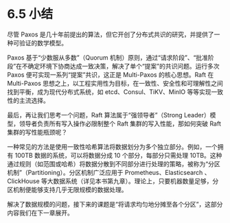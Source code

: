 # 6.5 小结

尽管 Paxos 是几十年前提出的算法，但它开创了分布式共识的研究，并提供了一种可验证的数学模型。

Paxos 基于“少数服从多数”（Quorum 机制）原则，通过“请求阶段”、“批准阶段”在不确定环境下协商达成一致决策，解决了单个“提案”的共识问题。运行多次 Paxos 便可实现一系列“提案”共识，这正是 Multi-Paxos 的核心思想。Raft 在 Multi-Paxos 思想之上，以工程实用性为目标，在一致性、安全性和可理解性之间找到平衡，成为现代分布式系统，如 etcd、Consul、TiKV、MinIO 等等实现一致性的主流选择。

最后，再让我们思考一个问题，Raft 算法属于“强领导者”（Strong Leader）模型，领导者负责所有写入操作必限制整个 Raft 集群的写入性能，那如何突破 Raft 集群的写性能瓶颈呢？

一种常见的方法是使用一致性哈希算法将数据划分为多个独立部分。例如，一个拥有 100TB 数据的系统，可以将数据分成 10 个部分，每部分只需处理 10TB。这种通过规则（如范围或哈希）将数据分散到不同部分进行处理的策略，被称为“分区机制”（Partitioning）。分区机制广泛应用于 Prometheus、Elasticsearch 、ClickHouse 等大数据系统（详见本书第九章）。理论上，只要机器数量足够，分区机制便能够支持几乎无限规模的数据处理。

解决了数据规模的问题，接下来的课题是“将请求均匀地分摊至各个分区”，这部分内容我们在下一章展开。